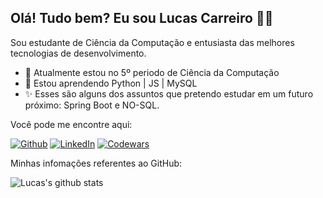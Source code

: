 ## Olá! Tudo bem? Eu sou Lucas Carreiro 👨‍💻

Sou estudante de Ciência da Computação e entusiasta das melhores tecnologias de desenvolvimento.

- 🔭 Atualmente estou no 5º periodo de Ciência da Computação
- 🌱 Estou aprendendo Python | JS | MySQL
-  :sparkles: Esses são alguns dos assuntos que pretendo estudar em um futuro próximo: Spring Boot e NO-SQL.

Você pode me encontre aqui:

[![Github](https://img.shields.io/badge/-Github-000?logo=Github&logoColor=white)](https://github.com/LucasCarreiro)
[![LinkedIn](https://img.shields.io/badge/-LinkedIn-blue?logo=Linkedin&logoColor=white)](https://www.linkedin.com/in/lucas1carreiro1/)
[![Codewars](https://www.codewars.com/users/LucasCarreiro/badges/small)](https://www.codewars.com/users/LucasCarreiro)

Minhas infomações referentes ao GitHub:

![Lucas's github stats](https://github-readme-stats.vercel.app/api?username=LucasCarreiro&theme=dark&count_private=true&show_icons=true&title_color=6e40c9&icon_color=6e40c9&line_height=20)

